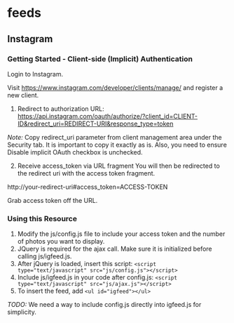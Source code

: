 # feeds

## Instagram

### Getting Started - Client-side (Implicit) Authentication
Login to Instagram. 

Visit https://www.instagram.com/developer/clients/manage/ and register a new client.

1. Redirect to authorization URL:
https://api.instagram.com/oauth/authorize/?client_id=CLIENT-ID&redirect_uri=REDIRECT-URI&response_type=token

*Note:* Copy redirect_uri parameter from client management area under the Security tab. It is important to copy it exactly as is. Also, you need to ensure Disable implicit OAuth checkbox is unchecked.

2. Receive access_token via URL fragment
You will then be redirected to the redirect uri with the access token fragment.

http://your-redirect-uri#access_token=ACCESS-TOKEN

Grab access token off the URL.

### Using this Resource
1. Modify the js/config.js file to include your access token and the number of photos you want to display.
2. JQuery is required for the ajax call. Make sure it is initialized before calling js/igfeed.js.
4. After jQuery is loaded, insert this script:
`<script type="text/javascript" src="js/config.js"></script>`
3. Include js/igfeed.js in your code after config.js:
`<script type="text/javascript" src="js/ajax.js"></script>`
4. To insert the feed, add `<ul id="igfeed"></ul>`

*TODO:* We need a way to include config.js directly into igfeed.js for simplicity.